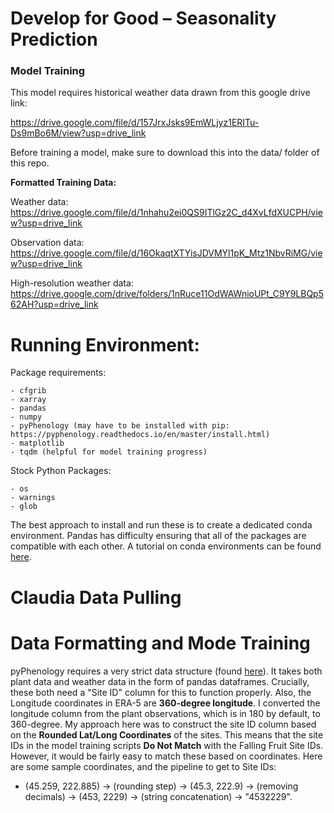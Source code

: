 # Develop for Good – Seasonality Prediction

### Model Training

This model requires historical weather data drawn from this google drive link:

https://drive.google.com/file/d/157JrxJsks9EmWLjyz1ERITu-Ds9mBo6M/view?usp=drive_link

Before training a model, make sure to download this into the data/ folder of this repo.

**Formatted Training Data:**
 
Weather data: https://drive.google.com/file/d/1nhahu2ei0QS9ITlGz2C_d4XvLfdXUCPH/view?usp=drive_link

Observation data: https://drive.google.com/file/d/16OkaqtXTYisJDVMYl1pK_Mtz1NbvRiMG/view?usp=drive_link

High-resolution weather data: https://drive.google.com/drive/folders/1nRuce11OdWAWnioUPt_C9Y9LBQp562AH?usp=drive_link

# Running Environment:
Package requirements:
```
- cfgrib
- xarray
- pandas
- numpy
- pyPhenology (may have to be installed with pip: https://pyphenology.readthedocs.io/en/master/install.html)
- matplotlib
- tqdm (helpful for model training progress)
```

Stock Python Packages:
```
- os
- warnings
- glob
```

The best approach to install and run these is to create a dedicated conda environment. Pandas has difficulty ensuring that all of the packages are compatible with each other. A tutorial on conda environments can be found [here](https://conda.io/projects/conda/en/latest/user-guide/tasks/manage-environments.html#).

# Claudia Data Pulling

# Data Formatting and Mode Training

pyPhenology requires a very strict data structure (found [here](https://pyphenology.readthedocs.io/en/master/data_structures.html)). It takes both plant data and weather data in the form of pandas dataframes. 
Crucially, these both need a "Site ID" column for this to function properly. 
Also, the Longitude coordinates in ERA-5 are **360-degree longitude**. I converted the longitude column from the plant observations, which is in 180 by default, to 360-degree. 
My approach here was to construct the site ID column based on the **Rounded Lat/Long Coordinates** of the sites. 
This means that the site IDs in the model training scripts **Do Not Match** with the Falling Fruit Site IDs. However, it would be fairly easy to match these based on coordinates. 
Here are some sample coordinates, and the pipeline to get to Site IDs:

- (45.259, 222.885) -> (rounding step) -> (45.3, 222.9) -> (removing decimals) -> (453, 2229) -> (string concatenation) -> "4532229". 

